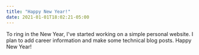 ```yaml
---
title: "Happy New Year!"
date: 2021-01-01T18:02:21-05:00
---
```


To ring in the New Year, I've started working on a simple personal website. I plan to add career information and make some technical blog posts. Happy New Year!
